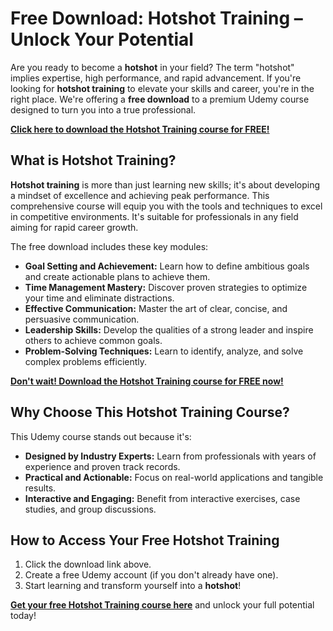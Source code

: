 # Free Download: Hotshot Training – Unlock Your Potential

Are you ready to become a **hotshot** in your field? The term "hotshot" implies expertise, high performance, and rapid advancement. If you're looking for **hotshot training** to elevate your skills and career, you're in the right place. We're offering a **free download** to a premium Udemy course designed to turn you into a true professional.

[**Click here to download the Hotshot Training course for FREE!**](https://udemywork.com/hotshot-training)

## What is Hotshot Training?

**Hotshot training** is more than just learning new skills; it's about developing a mindset of excellence and achieving peak performance. This comprehensive course will equip you with the tools and techniques to excel in competitive environments. It's suitable for professionals in any field aiming for rapid career growth.

The free download includes these key modules:

*   **Goal Setting and Achievement:** Learn how to define ambitious goals and create actionable plans to achieve them.
*   **Time Management Mastery:** Discover proven strategies to optimize your time and eliminate distractions.
*   **Effective Communication:** Master the art of clear, concise, and persuasive communication.
*   **Leadership Skills:** Develop the qualities of a strong leader and inspire others to achieve common goals.
*   **Problem-Solving Techniques:** Learn to identify, analyze, and solve complex problems efficiently.

[**Don't wait! Download the Hotshot Training course for FREE now!**](https://udemywork.com/hotshot-training)

## Why Choose This Hotshot Training Course?

This Udemy course stands out because it's:

*   **Designed by Industry Experts:** Learn from professionals with years of experience and proven track records.
*   **Practical and Actionable:** Focus on real-world applications and tangible results.
*   **Interactive and Engaging:** Benefit from interactive exercises, case studies, and group discussions.

## How to Access Your Free Hotshot Training

1.  Click the download link above.
2.  Create a free Udemy account (if you don't already have one).
3.  Start learning and transform yourself into a **hotshot**!

**[Get your free Hotshot Training course here](https://udemywork.com/hotshot-training)** and unlock your full potential today!

